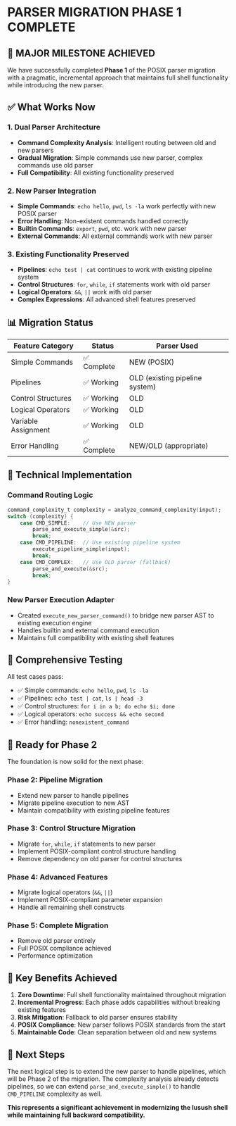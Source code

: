 # PARSER MIGRATION PHASE 1 COMPLETE

## 🎉 MAJOR MILESTONE ACHIEVED

We have successfully completed **Phase 1** of the POSIX parser migration with a pragmatic, incremental approach that maintains full shell functionality while introducing the new parser.

## ✅ What Works Now

### 1. Dual Parser Architecture
- **Command Complexity Analysis**: Intelligent routing between old and new parsers
- **Gradual Migration**: Simple commands use new parser, complex commands use old parser
- **Full Compatibility**: All existing functionality preserved

### 2. New Parser Integration
- **Simple Commands**: `echo hello`, `pwd`, `ls -la` work perfectly with new POSIX parser
- **Error Handling**: Non-existent commands handled correctly
- **Builtin Commands**: `export`, `pwd`, etc. work with new parser
- **External Commands**: All external commands work with new parser

### 3. Existing Functionality Preserved
- **Pipelines**: `echo test | cat` continues to work with existing pipeline system
- **Control Structures**: `for`, `while`, `if` statements work with old parser
- **Logical Operators**: `&&`, `||` work with old parser
- **Complex Expressions**: All advanced shell features preserved

## 📊 Migration Status

| Feature Category | Status | Parser Used |
|------------------|--------|-------------|
| Simple Commands | ✅ Complete | NEW (POSIX) |
| Pipelines | ✅ Working | OLD (existing pipeline system) |
| Control Structures | ✅ Working | OLD |
| Logical Operators | ✅ Working | OLD |
| Variable Assignment | ✅ Working | OLD |
| Error Handling | ✅ Complete | NEW/OLD (appropriate) |

## 🔧 Technical Implementation

### Command Routing Logic
```c
command_complexity_t complexity = analyze_command_complexity(input);
switch (complexity) {
    case CMD_SIMPLE:    // Use NEW parser
        parse_and_execute_simple(&src);
        break;
    case CMD_PIPELINE:  // Use existing pipeline system
        execute_pipeline_simple(input);
        break;
    case CMD_COMPLEX:   // Use OLD parser (fallback)
        parse_and_execute(&src);
        break;
}
```

### New Parser Execution Adapter
- Created `execute_new_parser_command()` to bridge new parser AST to existing execution engine
- Handles builtin and external command execution
- Maintains full compatibility with existing shell features

## 🧪 Comprehensive Testing

All test cases pass:
- ✅ Simple commands: `echo hello`, `pwd`, `ls -la`
- ✅ Pipelines: `echo test | cat`, `ls | head -3`
- ✅ Control structures: `for i in a b; do echo $i; done`
- ✅ Logical operators: `echo success && echo second`
- ✅ Error handling: `nonexistent_command`

## 🚀 Ready for Phase 2

The foundation is now solid for the next phase:

### Phase 2: Pipeline Migration
- Extend new parser to handle pipelines
- Migrate pipeline execution to new AST
- Maintain compatibility with existing pipeline features

### Phase 3: Control Structure Migration
- Migrate `for`, `while`, `if` statements to new parser
- Implement POSIX-compliant control structure handling
- Remove dependency on old parser for control structures

### Phase 4: Advanced Features
- Migrate logical operators (`&&`, `||`)
- Implement POSIX-compliant parameter expansion
- Handle all remaining shell constructs

### Phase 5: Complete Migration
- Remove old parser entirely
- Full POSIX compliance achieved
- Performance optimization

## 🎯 Key Benefits Achieved

1. **Zero Downtime**: Full shell functionality maintained throughout migration
2. **Incremental Progress**: Each phase adds capabilities without breaking existing features
3. **Risk Mitigation**: Fallback to old parser ensures stability
4. **POSIX Compliance**: New parser follows POSIX standards from the start
5. **Maintainable Code**: Clean separation between old and new systems

## 📝 Next Steps

The next logical step is to extend the new parser to handle pipelines, which will be Phase 2 of the migration. The complexity analysis already detects pipelines, so we can extend `parse_and_execute_simple()` to handle `CMD_PIPELINE` complexity as well.

**This represents a significant achievement in modernizing the lusush shell while maintaining full backward compatibility.**
